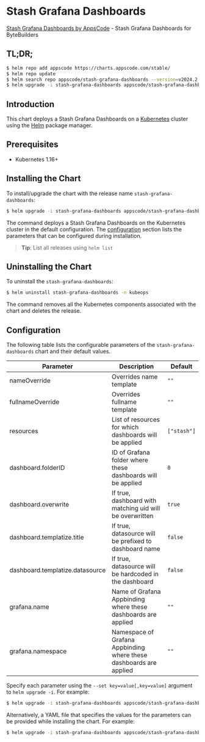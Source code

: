 # Stash Grafana Dashboards

[Stash Grafana Dashboards by AppsCode](https://github.com/stashed/installer) - Stash Grafana Dashboards for ByteBuilders

## TL;DR;

```bash
$ helm repo add appscode https://charts.appscode.com/stable/
$ helm repo update
$ helm search repo appscode/stash-grafana-dashboards --version=v2024.2.13
$ helm upgrade -i stash-grafana-dashboards appscode/stash-grafana-dashboards -n kubeops --create-namespace --version=v2024.2.13
```

## Introduction

This chart deploys a Stash Grafana Dashboards on a [Kubernetes](http://kubernetes.io) cluster using the [Helm](https://helm.sh) package manager.

## Prerequisites

- Kubernetes 1.16+

## Installing the Chart

To install/upgrade the chart with the release name `stash-grafana-dashboards`:

```bash
$ helm upgrade -i stash-grafana-dashboards appscode/stash-grafana-dashboards -n kubeops --create-namespace --version=v2024.2.13
```

The command deploys a Stash Grafana Dashboards on the Kubernetes cluster in the default configuration. The [configuration](#configuration) section lists the parameters that can be configured during installation.

> **Tip**: List all releases using `helm list`

## Uninstalling the Chart

To uninstall the `stash-grafana-dashboards`:

```bash
$ helm uninstall stash-grafana-dashboards -n kubeops
```

The command removes all the Kubernetes components associated with the chart and deletes the release.

## Configuration

The following table lists the configurable parameters of the `stash-grafana-dashboards` chart and their default values.

|            Parameter            |                            Description                             |        Default         |
|---------------------------------|--------------------------------------------------------------------|------------------------|
| nameOverride                    | Overrides name template                                            | <code>""</code>        |
| fullnameOverride                | Overrides fullname template                                        | <code>""</code>        |
| resources                       | List of resources for which dashboards will be applied             | <code>["stash"]</code> |
| dashboard.folderID              | ID of Grafana folder where these dashboards will be applied        | <code>0</code>         |
| dashboard.overwrite             | If true, dashboard with matching uid will be overwritten           | <code>true</code>      |
| dashboard.templatize.title      | If true, datasource will be prefixed to dashboard name             | <code>false</code>     |
| dashboard.templatize.datasource | If true, datasource will be hardcoded in the dashboard             | <code>false</code>     |
| grafana.name                    | Name of Grafana Appbinding where these dashboards are applied      | <code>""</code>        |
| grafana.namespace               | Namespace of Grafana Appbinding where these dashboards are applied | <code>""</code>        |


Specify each parameter using the `--set key=value[,key=value]` argument to `helm upgrade -i`. For example:

```bash
$ helm upgrade -i stash-grafana-dashboards appscode/stash-grafana-dashboards -n kubeops --create-namespace --version=v2024.2.13 --set resources=["stash"]
```

Alternatively, a YAML file that specifies the values for the parameters can be provided while
installing the chart. For example:

```bash
$ helm upgrade -i stash-grafana-dashboards appscode/stash-grafana-dashboards -n kubeops --create-namespace --version=v2024.2.13 --values values.yaml
```

